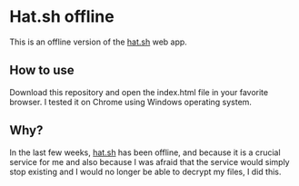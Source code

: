 # Hat.sh offline

This is an offline version of the [hat.sh](https://github.com/sh-dv/hat.sh) web app.

## How to use

Download this repository and open the index.html file in your favorite browser. I tested it on Chrome using Windows operating system.

## Why?

In the last few weeks, [hat.sh](https://github.com/sh-dv/hat.sh) has been offline, and because it is a crucial service for me and also because I was afraid that the service would simply stop existing and I would no longer be able to decrypt my files, I did this.

